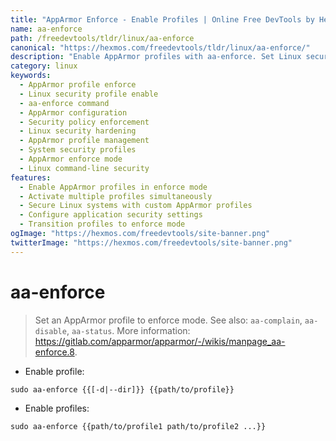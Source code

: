 ```yaml
---
title: "AppArmor Enforce - Enable Profiles | Online Free DevTools by Hexmos"
name: aa-enforce
path: /freedevtools/tldr/linux/aa-enforce
canonical: "https://hexmos.com/freedevtools/tldr/linux/aa-enforce/"
description: "Enable AppArmor profiles with aa-enforce. Set Linux security profiles to enforce mode for enhanced system security. Free online tool, no registration required."
category: linux
keywords:
  - AppArmor profile enforce
  - Linux security profile enable
  - aa-enforce command
  - AppArmor configuration
  - Security policy enforcement
  - Linux security hardening
  - AppArmor profile management
  - System security profiles
  - AppArmor enforce mode
  - Linux command-line security
features:
  - Enable AppArmor profiles in enforce mode
  - Activate multiple profiles simultaneously
  - Secure Linux systems with custom AppArmor profiles
  - Configure application security settings
  - Transition profiles to enforce mode
ogImage: "https://hexmos.com/freedevtools/site-banner.png"
twitterImage: "https://hexmos.com/freedevtools/site-banner.png"
---
```


# aa-enforce

> Set an AppArmor profile to enforce mode.
> See also: `aa-complain`, `aa-disable`, `aa-status`.
> More information: <https://gitlab.com/apparmor/apparmor/-/wikis/manpage_aa-enforce.8>.

- Enable profile:

`sudo aa-enforce {{[-d|--dir]}} {{path/to/profile}}`

- Enable profiles:

`sudo aa-enforce {{path/to/profile1 path/to/profile2 ...}}`
